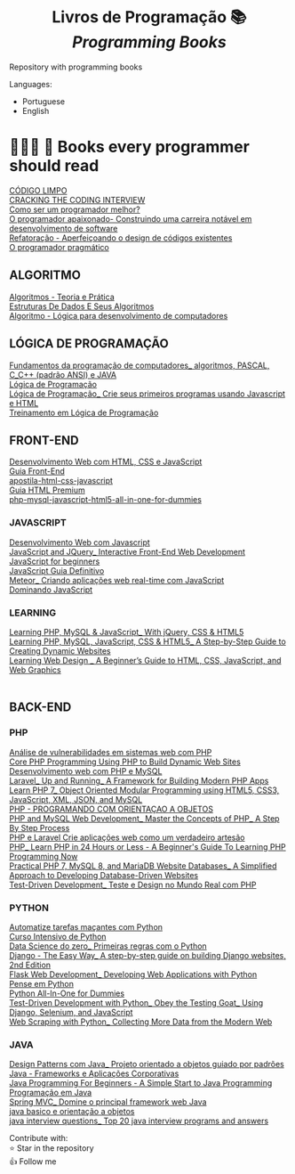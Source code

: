 <h1 align="center"> Livros de Programação 📚</br><i>Programming Books</i></h1>


Repository with programming books

Languages:
* Portuguese
* English

# 👩🏻‍💻 📖 Books every programmer should read </br>
[CÓDIGO LIMPO](https://github.com/CodesdaLu/Programming-Books/blob/main/C%C3%B3digo%20limpo.pdf)</br>
[CRACKING THE CODING INTERVIEW](https://github.com/CodesdaLu/Programming-Books/blob/main/CRACKING%20the%20%C2%B7%20CODING%20INTERVIEW.pdf)</br>
[Como ser um programador melhor?](https://github.com/CodesdaLu/Programming-Books/blob/main/Como%20ser%20um%20programador%20melhor.pdf)</br>
[O programador apaixonado- Construindo uma carreira notável em desenvolvimento de software](https://github.com/CodesdaLu/Programming-Books/blob/main/O%20Programador%20Apaixonado%20-%20Construindo%20uma%20carreira%20notavel%20em%20desenvolvimento%20de%20software.pdf)</br>
[Refatoração - Aperfeiçoando o design de códigos existentes](https://github.com/CodesdaLu/Programming-Books/blob/main/Refatora%C3%A7%C3%A3o%20by%20Fowler%2C%20Martin.pdf)</br>
[O programador pragmático](https://github.com/CodesdaLu/Programming-Books/blob/main/o-programador-pragmatico.pdf)</br>
## ALGORITMO
[Algoritmos - Teoria e Prática](https://github.com/CodesdaLu/Books_Prog/blob/main/ALGORITMOS/Algoritmos%20-%20Teoria%20e%20Pr%C3%A1tica.pdf)</br>
[Estruturas De Dados E Seus Algoritmos](https://github.com/CodesdaLu/Books_Prog/blob/main/ALGORITMOS/Estruturas%20De%20Dados%20E%20Seus%20Algoritmos.pdf)</br>
[Algoritmo - Lógica para desenvolvimento de computadores](https://github.com/CodesdaLu/Programming-Books/blob/main/ALGORITMOS/ALGORITMOS%20-%20LOGICA%20PARA%20DESENVOLVIMENTO_%20DE%20PROGRAMA%C3%87AO%20DE%20COMPUTADORES.pdf)


##  LÓGICA DE PROGRAMAÇÃO
[Fundamentos da programação de computadores_ algoritmos, PASCAL, C_C++ (padrão ANSI) e JAVA](https://github.com/CodesdaLu/Books_Prog/blob/main/LOGICA%20DE%20PROGRAMA%C3%87%C3%83O/Fundamentos%20da%20programa%C3%A7%C3%A3o%20de%20computadores_%20algoritmos%2C%20PASCAL%2C%20C_C%2B%2B%20(padr%C3%A3o%20ANSI)%20e%20JAVA.pdf)</br>
[Lógica de Programação](https://github.com/CodesdaLu/Books_Prog/blob/main/LOGICA%20DE%20PROGRAMA%C3%87%C3%83O/L%C3%B3gica%20de%20Programa%C3%A7%C3%A3o.pdf)</br>
[Lógica de Programação_ Crie seus primeiros programas usando Javascript e HTML](https://github.com/CodesdaLu/Books_Prog/blob/main/LOGICA%20DE%20PROGRAMA%C3%87%C3%83O/L%C3%B3gica%20de%20Programa%C3%A7%C3%A3o_%20Crie%20seus%20primeiros%20programas%20usando%20Javascript%20e%20HTML.pdf)</br>
[Treinamento em Lógica de Programação](https://github.com/CodesdaLu/Books_Prog/blob/main/LOGICA%20DE%20PROGRAMA%C3%87%C3%83O/Treinamento%20em%20L%C3%B3gica%20de%20Programa%C3%A7%C3%A3o.pdf)</br>

## FRONT-END
[Desenvolvimento Web com HTML, CSS e JavaScript](
https://github.com/CodesdaLu/Books_Prog/blob/main/FRONT-END/Desenvolvimento%20Web%20com%20HTML%2C%20CSS%20e%20JavaScript.pdf)</br>
[Guia Front-End](https://github.com/CodesdaLu/Books_Prog/blob/main/FRONT-END/Guia%20Front-End.pdf)</br>
[apostila-html-css-javascript](https://github.com/CodesdaLu/Books_Prog/blob/main/FRONT-END/apostila-html-css-javascript.pdf)</br>
[Guia HTML Premium](https://github.com/CodesdaLu/Books_Prog/blob/main/FRONT-END/ebook-gratuito-html-premium.pdf)</br>
[php-mysql-javascript-html5-all-in-one-for-dummies](https://github.com/CodesdaLu/Books_Prog/blob/main/FRONT-END/php-mysql-javascript-html5-all-in-one-for-dummies.pdf)</br>

### JAVASCRIPT
[Desenvolvimento Web com Javascript](https://github.com/CodesdaLu/Books_Prog/blob/main/FRONT-END/JAVASCRIPT/Desenvolvimento%20Web%20com%20Javascript.pdf)</br>
[JavaScript and JQuery_ Interactive Front-End Web Development](https://github.com/CodesdaLu/Books_Prog/blob/main/FRONT-END/JAVASCRIPT/JavaScript%20and%20JQuery_%20Interactive%20Front-End%20Web%20Development.pdf)</br>
[JavaScript for beginners](https://github.com/CodesdaLu/Books_Prog/blob/main/FRONT-END/JAVASCRIPT/JavaScript_%20JavaScript%20For%20Beginners%20-%20Learn%20JavaScript%20Programming%20with%20ease%20in%20HALF%20THE%20TIME%20-%20Everything%20about%20the%20Language%2C%20Coding%2C%20Programming%20and%20Web%20Pages%20You%20need%20to%20know.pdf)</br>
[JavaScript Guia Definitivo](https://github.com/CodesdaLu/Books_Prog/blob/main/FRONT-END/JAVASCRIPT/JavaScript_%20O%20guia%20definitivo.pdf)</br>
[Meteor_ Criando aplicações web real-time com JavaScript](https://github.com/CodesdaLu/Books_Prog/blob/main/FRONT-END/JAVASCRIPT/Meteor_%20Criando%20aplica%C3%A7%C3%B5es%20web%20real-time%20com%20JavaScript.pdf)</br>
[Dominando JavaScript](https://github.com/CodesdaLu/Books_Prog/blob/main/FRONT-END/JAVASCRIPT/Dominando%20JavaScript%20Com%20Jquery.pdf)</br>

### LEARNING
[Learning PHP, MySQL & JavaScript_ With jQuery, CSS & HTML5](https://github.com/CodesdaLu/Books_Prog/blob/main/FRONT-END/Learning/Learning%20PHP%2C%20MySQL%20%26%20JavaScript_%20With%20jQuery%2C%20CSS%20%26%20HTML5.pdf)</br>
[Learning PHP, MySQL, JavaScript, CSS & HTML5_ A Step-by-Step Guide to Creating Dynamic Websites](https://github.com/CodesdaLu/Books_Prog/blob/main/FRONT-END/Learning/Learning%20PHP%2C%20MySQL%2C%20JavaScript%2C%20CSS%20%26%20HTML5_%20A%20Step-by-Step%20Guide%20to%20Creating%20Dynamic%20Websites.pdf)</br>
[Learning Web Design _ A Beginner’s Guide to HTML, CSS, JavaScript, and Web Graphics](https://github.com/CodesdaLu/Books_Prog/blob/main/FRONT-END/Learning/Learning%20Web%20Design%20_%20A%20Beginner%E2%80%99s%20Guide%20to%20HTML%2C%20CSS%2C%20JavaScript%2C%20and%20Web%20Graphics.pdf)</br>
[]()</br>

## BACK-END

### PHP
[Análise de vulnerabilidades em sistemas web com PHP](https://github.com/CodesdaLu/Books_Prog/blob/main/BACK-END/PHP/An%C3%A1lise%20de%20vulnerabilidades%20em%20sistemas%20web%20com%20PHP.pdf)</br>
[Core PHP Programming Using PHP to Build Dynamic Web Sites](https://github.com/CodesdaLu/Books_Prog/blob/main/BACK-END/PHP/Core%20PHP%20Programming%20Using%20PHP%20to%20Build%20Dynamic%20Web%20Sites.pdf)</br>
[Desenvolvimento web com PHP e MySQL](https://github.com/CodesdaLu/Books_Prog/blob/main/BACK-END/PHP/Desenvolvimento%20web%20com%20PHP%20e%20MySQL.pdf)</br>
[Laravel_ Up and Running_ A Framework for Building Modern PHP Apps](https://github.com/CodesdaLu/Books_Prog/blob/main/BACK-END/PHP/Laravel_%20Up%20and%20Running_%20A%20Framework%20for%20Building%20Modern%20PHP%20Apps.pdf)</br>
[Learn PHP 7_ Object Oriented Modular Programming using HTML5, CSS3, JavaScript, XML, JSON, and MySQL](https://github.com/CodesdaLu/Books_Prog/blob/main/BACK-END/PHP/Learn%20PHP%207_%20Object%20Oriented%20Modular%20Programming%20using%20HTML5%2C%20CSS3%2C%20JavaScript%2C%20XML%2C%20JSON%2C%20and%20MySQL.pdf)</br>
[PHP - PROGRAMANDO COM ORIENTAÇAO A OBJETOS](https://github.com/CodesdaLu/Books_Prog/blob/main/BACK-END/PHP/PHP%20-%20PROGRAMANDO%20COM%20ORIENTA%C3%87AO%20A%20OBJETOS.pdf)</br>
[PHP and MySQL Web Development_ Master the Concepts of PHP_ A Step By Step Process](https://github.com/CodesdaLu/Books_Prog/blob/main/BACK-END/PHP/PHP%20and%20MySQL%20Web%20Development_%20Master%20the%20Concepts%20of%20PHP_%20A%20Step%20By%20Step%20Process%20.pdf)</br>
[PHP e Laravel Crie aplicações web como um verdadeiro artesão](https://github.com/CodesdaLu/Books_Prog/blob/main/BACK-END/PHP/PHP%20e%20Laravel%20Crie%20aplica%C3%A7%C3%B5es%20web%20como%20um%20verdadeiro%20artes%C3%A3o.pdf)</br>
[PHP_ Learn PHP in 24 Hours or Less - A Beginner's Guide To Learning PHP Programming Now](https://github.com/CodesdaLu/Books_Prog/blob/main/BACK-END/PHP/PHP_%20Learn%20PHP%20in%2024%20Hours%20or%20Less%20-%20A%20Beginner's%20Guide%20To%20Learning%20PHP%20Programming%20Now.pdf)</br>
[Practical PHP 7, MySQL 8, and MariaDB Website Databases_ A Simplified Approach to Developing Database-Driven Websites](https://github.com/CodesdaLu/Books_Prog/blob/main/BACK-END/PHP/Practical%20PHP%207%2C%20MySQL%208%2C%20and%20MariaDB%20Website%20Databases_%20A%20Simplified%20Approach%20to%20Developing%20Database-Driven%20Websites.pdf)</br>
[Test-Driven Development_ Teste e Design no Mundo Real com PHP](https://github.com/CodesdaLu/Books_Prog/blob/main/BACK-END/PHP/Test-Driven%20Development_%20Teste%20e%20Design%20no%20Mundo%20Real%20com%20PHP.pdf)</br>

### PYTHON
[Automatize tarefas maçantes com Python](https://github.com/CodesdaLu/Books_Prog/blob/main/BACK-END/PYTHON/Automatize%20tarefas%20ma%C3%A7antes%20com%20Python.pdf)</br>
[Curso Intensivo de Python](https://github.com/CodesdaLu/Books_Prog/blob/main/BACK-END/PYTHON/Curso%20Intensivo%20de%20Python.pdf)</br>
[Data Science do zero_ Primeiras regras com o Python](https://github.com/CodesdaLu/Books_Prog/blob/main/BACK-END/PYTHON/Data%20Science%20do%20zero_%20Primeiras%20regras%20com%20o%20Python.pdf)</br>
[Django - The Easy Way_ A step-by-step guide on building Django websites, 2nd Edition](https://github.com/CodesdaLu/Books_Prog/blob/main/BACK-END/PYTHON/Django%20-%20The%20Easy%20Way_%20A%20step-by-step%20guide%20on%20building%20Django%20websites%2C%202nd%20Edition.pdf)</br>
[Flask Web Development_ Developing Web Applications with Python](https://github.com/CodesdaLu/Books_Prog/blob/main/BACK-END/PYTHON/Flask%20Web%20Development_%20Developing%20Web%20Applications%20with%20Python.pdf)</br>
[Pense em Python](https://github.com/CodesdaLu/Books_Prog/blob/main/BACK-END/PYTHON/Pense%20em%20Python.pdf)</br>
[Python All-In-One for Dummies](https://github.com/CodesdaLu/Books_Prog/blob/main/BACK-END/PYTHON/Python%20All-In-One%20for%20Dummies.pdf)</br>
[Test-Driven Development with Python_ Obey the Testing Goat_ Using Django, Selenium, and JavaScript](https://github.com/CodesdaLu/Books_Prog/blob/main/BACK-END/PYTHON/Test-Driven%20Development%20with%20Python_%20Obey%20the%20Testing%20Goat_%20Using%20Django%2C%20Selenium%2C%20and%20JavaScript.pdf)</br>
[Web Scraping with Python_ Collecting More Data from the Modern Web](https://github.com/CodesdaLu/Books_Prog/blob/main/BACK-END/PYTHON/Web%20Scraping%20with%20Python_%20Collecting%20More%20Data%20from%20the%20Modern%20Web.pdf)</br>


### JAVA
[Design Patterns com Java_ Projeto orientado a objetos guiado por padrões](https://github.com/CodesdaLu/Programming-Books/blob/main/BACK-END/JAVA/Design%20Patterns%20com%20Java_%20Projeto%20orientado%20a%20objetos%20guiado%20por%20padr%C3%B5es.pdf)</br>
[Java - Frameworks e Aplicações Corporativas](https://github.com/CodesdaLu/Programming-Books/blob/main/BACK-END/JAVA/Java%20-%20Frameworks%20e%20Aplica%C3%A7%C3%B5es%20Corporativas.pdf)</br>
[Java Programming For Beginners - A Simple Start to Java Programming](https://github.com/CodesdaLu/Programming-Books/blob/main/BACK-END/JAVA/Java_%20Java%20Programming%20For%20Beginners%20-%20A%20Simple%20Start%20to%20Java%20Programming.pdf)</br>
[Programação em Java](https://github.com/CodesdaLu/Programming-Books/blob/main/BACK-END/JAVA/Programa%C3%A7%C3%A3o%20em%20Java.pdf)</br>
[Spring MVC_ Domine o principal framework web Java](https://github.com/CodesdaLu/Programming-Books/blob/main/BACK-END/JAVA/Spring%20MVC_%20Domine%20o%20principal%20framework%20web%20Java.pdf)</br>
[java basico e orientação a objetos](https://github.com/CodesdaLu/Programming-Books/blob/main/BACK-END/JAVA/java%20basico%20e%20orienta%C3%A7%C3%A3o%20a%20objetos.pdf)</br>
[java interview questions_ Top 20 java interview programs and answers](https://github.com/CodesdaLu/Programming-Books/blob/main/BACK-END/JAVA/java%20interview%20questions_%20Top%2020%20java%20interview%20programs%20and%20answers.pdf)</br>

Contribute with:</br>
⭐ Star in the repository</br>
👍 Follow me</br>
[]()</br>
[]()</br>
